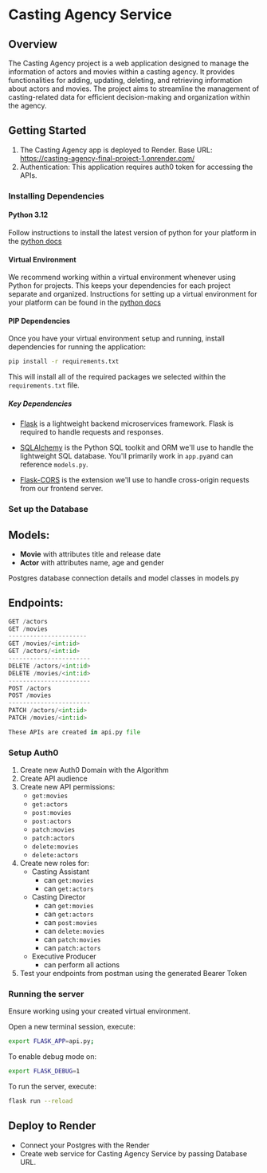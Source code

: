 # Casting Agency Service

## Overview

The Casting Agency project is a web application designed to manage the information of actors and movies within a casting agency. It provides functionalities for adding, updating, deleting, and retrieving information about actors and movies. The project aims to streamline the management of casting-related data for efficient decision-making and organization within the agency.

## Getting Started

1. The Casting Agency app is deployed to Render.
Base URL:  https://casting-agency-final-project-1.onrender.com/
2. Authentication: This application requires auth0 token for accessing the APIs.

### Installing Dependencies

#### Python 3.12

Follow instructions to install the latest version of python for your platform in the [python docs](https://docs.python.org/3/using/unix.html#getting-and-installing-the-latest-version-of-python)

#### Virtual Environment

We recommend working within a virtual environment whenever using Python for projects. This keeps your dependencies for each project separate and organized. Instructions for setting up a virtual environment for your platform can be found in the [python docs](https://packaging.python.org/guides/installing-using-pip-and-virtual-environments/)

#### PIP Dependencies

Once you have your virtual environment setup and running, install dependencies for running the application:

```bash
pip install -r requirements.txt
```

This will install all of the required packages we selected within the `requirements.txt` file.

##### Key Dependencies

- [Flask](http://flask.pocoo.org/) is a lightweight backend microservices framework. Flask is required to handle requests and responses.

- [SQLAlchemy](https://www.sqlalchemy.org/) is the Python SQL toolkit and ORM we'll use to handle the lightweight SQL database. You'll primarily work in `app.py`and can reference `models.py`.

- [Flask-CORS](https://flask-cors.readthedocs.io/en/latest/#) is the extension we'll use to handle cross-origin requests from our frontend server.

### Set up the Database

## Models:

- **Movie** with attributes title and release date
- **Actor** with attributes name, age and gender

Postgres database connection details and model classes in models.py

## Endpoints:

```python
GET /actors 
GET /movies
----------------------
GET /movies/<int:id>
GET /actors/<int:id>
-----------------------
DELETE /actors/<int:id> 
DELETE /movies/<int:id>
-----------------------
POST /actors 
POST /movies
-----------------------
PATCH /actors/<int:id> 
PATCH /movies/<int:id>

These APIs are created in api.py file
```

### Setup Auth0

1. Create new Auth0 Domain with the Algorithm
2. Create API audience
3. Create new API permissions:
   - `get:movies`
   - `get:actors`
   - `post:movies`
   - `post:actors`
   - `patch:movies`
   - `patch:actors`
   - `delete:movies`
   - `delete:actors`
4. Create new roles for:
   - Casting Assistant
     - can `get:movies`
     - can `get:actors`
   - Casting Director
     - can `get:movies`
     - can `get:actors`
     - can `post:movies`
     - can `delete:movies`
     - can `patch:movies`
     - can `patch:actors`
   - Executive Producer
     - can perform all actions
7. Test your endpoints from postman using the generated Bearer Token

### Running the server

Ensure working using your created virtual environment.

Open a new terminal session, execute:

```bash
export FLASK_APP=api.py;
```

To enable debug mode on:

```bash
export FLASK_DEBUG=1
```

To run the server, execute:

```bash
flask run --reload
```

## Deploy to Render

 - Connect your Postgres with the Render
 - Create web service for Casting Agency Service by passing Database URL.